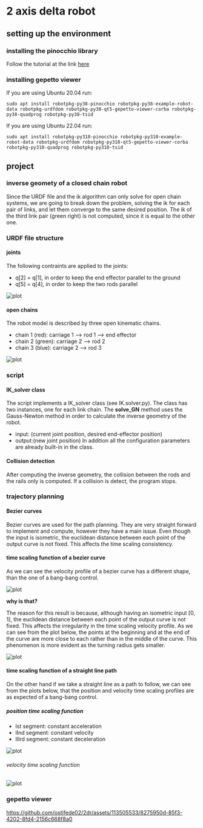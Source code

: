 # 2 axis delta robot

## setting up the environment
### installing the pinocchio library
Follow the tutorial at the link [here](https://stack-of-tasks.github.io/pinocchio/download.html)
### installing gepetto viewer
If you are using Ubuntu 20.04 run:
~~~
sudo apt install robotpkg-py38-pinocchio robotpkg-py38-example-robot-data robotpkg-urdfdom robotpkg-py38-qt5-gepetto-viewer-corba robotpkg-py38-quadprog robotpkg-py38-tsid
~~~

If you are using Ubuntu 22.04 run:
~~~
sudo apt install robotpkg-py310-pinocchio robotpkg-py310-example-robot-data robotpkg-urdfdom robotpkg-py310-qt5-gepetto-viewer-corba robotpkg-py310-quadprog robotpkg-py310-tsid
~~~

## project
### inverse geomety of a closed chain robot
Since the URDF file and the ik algorithm can only solve for open chain systems, we are going to break down the problem, solving the ik for each pair of links, and let them converge to the same desired position. The ik of the third link pair (green right) is not computed, since it is equal to the other one.

### URDF file structure
#### joints
The following contraints are applied to the joints:
+ q[2] = q[1], in order to keep the end effector parallel to the ground
+ q[5] = q[4], in order to keep the two rods parallel

![plot](/script/img/joint_diagram.png)

#### open chains
The robot model is described by three open kinematic chains.
+ chain 1 (red): carriage 1 --> rod 1 --> end effector
+ chain 2 (green): carriage 2 --> rod 2
+ chain 3 (blue): carriage 2 --> rod 3

![plot](/script/img/chain_diagram.png)

### script
#### IK_solver class
The script implements a IK_solver class (see IK.solver.py). The class has two instances, one for each link chain. The **solve_GN** method uses the Gauss-Newton method in order to calculate the inverse geometry of the robot.
+ input:   (current joint position, desired end-effector position)
+ output:(new joint position)
In addition all the configuration parameters are already built-in in the class.

#### Collision detection
After computing the inverse geometry, the collision between the rods and the rails only is computed. If a collision is detect, the program stops.


### trajectory planning
#### Bezier curves
Bezier curves are used for the path planning. They are very straight forward to implement and compute, however they have a main issue. Even though the input is isometric, the euclidean distance between each point of the output curve is not fixed. This affects the time scaling consistency.

#### time scaling function of a bezier curve
As we can see the velocity profile of a bezier curve has a different shape, than the one of a bang-bang control.

![plot](/script/trajectory%20planning/graphs/veloity_time_scaling_profile_bezier.png)

**why is that?**

The reason for this result is because, although having an isometric input [0, 1], the euclidean distance between each point of the output curve is not fixed. This affects the irregularity in the time scaling velocity profile. As we can see from the plot below, the points at the beginning and at the end of the curve are more close to each rather than in the middle of the curve. This phenomenon is more evident as the turning radius gets smaller.

![plot](/script/trajectory%20planning/graphs/end_effector_trajectorty_linear_ts.png)


#### time scaling function of a straight line path
On the other hand if we take a straight line as a path to follow, we can see from the plots below, that the position and velocity time scaling profiles are as expected of a bang-bang control.

##### position time scaling function
+ Ist segment: constant acceleration
+ IInd segment: constant velocity
+ IIIrd segment: constant deceleration

![plot](/script/trajectory%20planning/graphs/position_time_scaling_profile_segment.png)

###### velocity time scaling function

![plot](/script/trajectory%20planning/graphs/veloity_time_scaling_profile_segment.png)


### gepetto viewer

https://github.com/ostifede02/2dr/assets/113505533/8275950d-85f3-4202-8fd4-2156c668f8a0
